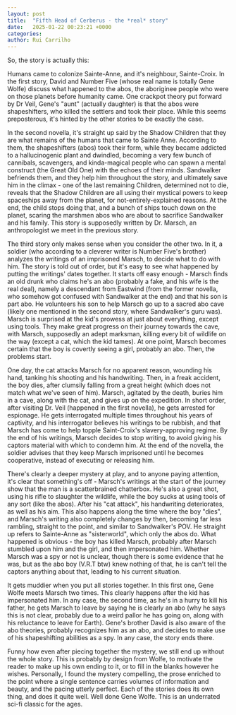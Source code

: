 ```yaml
---
layout: post
title:  "Fifth Head of Cerberus - the *real* story"
date:   2025-01-22 00:23:21 +0000
categories: 
author: Rui Carrilho
---
```


So, the story is actually this:        

Humans came to colonize Sainte-Anne, and it's neighbour, Sainte-Croix. In the first story, David and Number Five (whose real name is totally Gene Wolfe) discuss what happened to the abos, the aboriginee people who were on those planets before humanity came. One crackpot theory put forward by Dr Veil, Gene's "aunt" (actually daughter) is that the abos were shapeshifters, who killed the settlers and took their place. While this seems preposterous, it's hinted by the other stories to be exactly the case.

In the second novella, it's straight up said by the Shadow Children that they are what remains of the humans that came to Sainte Anne. According to them, the shapeshifters (abos) took their form, while they became addicted to a hallucinogenic plant and dwindled, becoming a very few bunch of cannibals, scavengers, and kinda-magical people who can spawn a mental construct (the Great Old One) with the echoes of their minds. Sandwalker befriends them, and they help him throughout the story, and ultimately save him in the climax - one of the last remaining Children, determined not to die, reveals that the Shadow Children are all using their mystical powers to keep spaceships away from the planet, for not-entirely-explained reasons. At the end, the child stops doing that, and a bunch of ships touch down on the planet, scaring the marshmen abos who are about to sacrifice Sandwalker and his family. This story is supposedly written by Dr. Marsch, an anthropologist we meet in the previous story.

The third story only makes sense when you consider the other two. In it, a soldier (who according to a cleverer writer is Number Five's brother) analyzes the writings of an imprisoned Marsch, to decide what to do with him. The story is told out of order, but it's easy to see what happened by putting the writings' dates together. It starts off easy enough - Marsch finds an old drunk who claims he's an abo (probably a fake, and his wife is the real deal), namely a descendant from Eastwind (from the former novella, who somehow got confused with Sandwalker at the end) and that his son is part abo. He volunteers his son to help Marsch go up to a sacred abo cave (likely one mentioned in the second story, where Sandwalker's guru was). Marsch is surprised at the kid's prowess at just about everything, except using tools. They make great progress on their journey towards the cave, with Marsch, supposedly an adept marksman, killing every bit of wildlife on the way (except a cat, which the kid tames). At one point, Marsch becomes certain that the boy is covertly seeing a girl, probably an abo. Then, the problems start. 

One day, the cat attacks Marsch for no apparent reason, wounding his hand, tanking his shooting and his handwriting. Then, in a freak accident, the boy dies, after clumsily falling from a great height (which does not match what we've seen of him). Marsch, agitated by the death, buries him in a cave, along with the cat, and gives up on the expedition. In short order, after visiting Dr. Veil (happened in the first novella), he gets arrested for espionage. He gets interrogated multiple times throughout his years of captivity, and his interrogator believes his writings to be rubbish, and that Marsch has come to help topple Saint-Croix's slavery-approving regime. By the end of his writings, Marsch decides to stop writing, to avoid giving his captors material with which to condemn him. At the end of the novella, the soldier advises that they keep Marsch imprisoned until he becomes cooperative, instead of executing or releasing him.

There's clearly a deeper mystery at play, and to anyone paying attention, it's clear that something's off - Marsch's writings at the start of the journey show that the man is a scatterbrained chatterbox. He's also a great shot, using his rifle to slaughter the wildlife, while the boy sucks at using tools of any sort (like the abos). After his "cat attack", his handwriting deteriorates, as well as his aim. This also happens along the time where the boy "dies", and Marsch's writing also completely changes by then, becoming far less rambling, straight to the point, and similar to Sandwalker's POV. He straight up refers to Sainte-Anne as "sisterworld", which only the abos do. What happened is obvious - the boy has killed Marsch, probably after Marsch stumbled upon him and the girl, and then impersonated him. Whether Marsch was a spy or not is unclear, though there is some evidence that he was, but as the abo boy (V.R.T btw) knew nothing of that, he is can't tell the captors anything about that, leading to his current situation. 

It gets muddier when you put all stories together. In this first one, Gene Wolfe meets Marsch two times. This clearly happens after the kid has impersonated him. In any case, the second time, as he's in a hurry to kill his father, he gets Marsch to leave by saying he is clearly an abo (why he says this is not clear, probably due to a weird pallor he has going on, along with his reluctance to leave for Earth). Gene's brother David is also aware of the abo theories, probably recognizes him as an abo, and decides to make use of his shapeshifting abilities as a spy. In any case, the story ends there.

Funny how even after piecing together the mystery, we still end up without the whole story. This is probably by design from Wolfe, to motivate the reader to make up his own ending to it, or to fill in the blanks however he wishes. Personally, I found the mystery compelling, the prose enriched to the point where a single sentence carries volumes of information and beauty, and the pacing utterly perfect. Each of the stories does its own thing, and does it quite well. Well done Gene Wolfe. This is an underrated sci-fi classic for the ages.